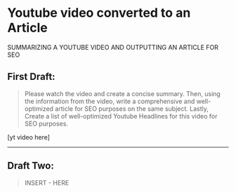  
# Youtube video converted to an Article

SUMMARIZING A YOUTUBE VIDEO AND OUTPUTTING AN ARTICLE FOR SEO 

## First Draft:

> Please watch the video and create a concise summary. Then, using the information from the video, write a comprehensive and well-optimized article for SEO purposes on the same subject. Lastly, Create a list of well-optimized Youtube Headlines for this video for SEO purposes.

[yt video here]
****


## Draft Two: 

> INSERT - HERE
